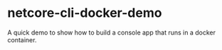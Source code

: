 # netcore-cli-docker-demo
 A quick demo to show how to build a console app that runs in a docker container.
